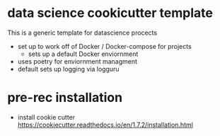 # data science cookicutter template
This is a generic template for datascience procects

- set up to work off of Docker / Docker-compose for projects
  - sets up a default Docker enviornment
- uses poetry for enviornment managment
- default sets up logging via logguru

# pre-rec installation
- install cookie cutter
https://cookiecutter.readthedocs.io/en/1.7.2/installation.html



